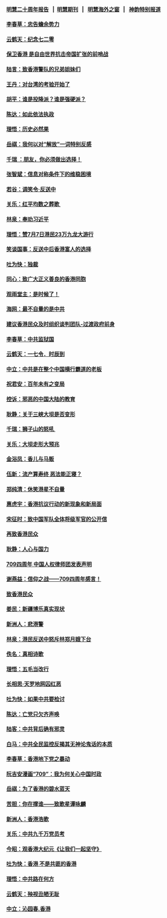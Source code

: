 #### [明慧二十周年报告](https://github.com/gfw-breaker/mh-reports/blob/master/README.md?t=07200121) &nbsp;&nbsp;|&nbsp;&nbsp;[明慧期刊](https://github.com/gfw-breaker/mh-qikan) &nbsp;&nbsp;|&nbsp;&nbsp; [明慧海外之窗](https://github.com/gfw-breaker/mh-news/blob/master/README.md?t=07200121) &nbsp;&nbsp;|&nbsp;&nbsp; [神韵特别报道](https://github.com/gfw-breaker/mh-news/blob/master/shenyun.md?t=07200121) 

#### [李春草：忠告蟾余势力](../pages/nsc993/n11396852.md?t=07200121) 

#### [云鹤天：纪念七二零](../pages/nsc993/n11396646.md?t=07200121) 

#### [保卫香港 是自由世界抗击帝国扩张的前哨战](../pages/nsc993/n11393186.md?t=07200121) 

#### [陆言：致香港警队的兄弟姐妹们](../pages/nsc993/n11392281.md?t=07200121) 

#### [王丹：对台湾的考验开始了](../pages/nsc993/n11391258.md?t=07200121) 

#### [胡平：谁是投降派？谁是强硬派？](../pages/nsc993/n11391224.md?t=07200121) 

#### [陈达：如此依法执政](../pages/nsc993/n11388999.md?t=07200121) 

#### [理悟：历史必然果](../pages/nsc993/n11388741.md?t=07200121) 

#### [岳祺：我何以对“解放”一词特别反感](../pages/nsc993/n11385696.md?t=07200121) 

#### [千瑞 ：朋友，你必须做出选择！](../pages/nsc993/n11384949.md?t=07200121) 

#### [张智斌：信息对称条件下的维稳困境](../pages/nsc993/n11384812.md?t=07200121) 

#### [若谷：调笑令‧反送中](../pages/nsc993/n11383745.md?t=07200121) 

#### [关乐：红平均数之葬歌 ](../pages/nsc993/n11383498.md?t=07200121) 

#### [林泉：奉劝习近平](../pages/nsc993/n11383487.md?t=07200121) 

#### [理悟：赞7月7日港民23万九龙大游行](../pages/nsc993/n11383473.md?t=07200121) 

#### [笑谈国事：反送中后香港富人的选择](../pages/nsc993/n11382020.md?t=07200121) 

#### [吐为快：独裁](../pages/nsc993/n11382755.md?t=07200121) 

#### [同心：致广大正义善良的香港同胞](../pages/nsc993/n11382745.md?t=07200121) 

#### [观雨堂主：是时候了！](../pages/nsc993/n11382737.md?t=07200121) 

#### [海网：最不自量的是中共](../pages/nsc993/n11380440.md?t=07200121) 

#### [建议香港民众及时组织谈判团队-过渡政府前身](../pages/nsc993/n11379909.md?t=07200121) 

#### [李春草：中共监狱国](../pages/nsc993/n11378989.md?t=07200121) 

#### [云鹤天：一七令．时辰到](../pages/nsc993/n11379260.md?t=07200121) 

#### [中立：中共是在整个中国横行霸道的老板](../pages/nsc993/n11378382.md?t=07200121) 

#### [祝君安：百年未有之变局](../pages/nsc993/n11378376.md?t=07200121) 

#### [控诉：邪恶的中国大陆的教育](../pages/nsc993/n11378344.md?t=07200121) 

#### [耿静：关于三峡大坝是否变形](../pages/nsc993/n11375879.md?t=07200121) 

#### [千瑞：狮子山的怒吼 ](../pages/nsc993/n11375644.md?t=07200121) 

#### [关乐：大坝走形大预兆](../pages/nsc993/n11375629.md?t=07200121) 

#### [金浴凤：香儿与马贩](../pages/nsc993/n11375580.md?t=07200121) 

#### [伍新：流产算寿终  恶法能正寝？](../pages/nsc993/n11375581.md?t=07200121) 

#### [郑纯清：休笑港星不自量](../pages/nsc993/n11375555.md?t=07200121) 

#### [惠虎宇：香港抗议行动的新现象和新局面](../pages/nsc993/n11375501.md?t=07200121) 

#### [宋征时：致中国军队全体将级军官的公开信](../pages/nsc993/n11373354.md?t=07200121) 

#### [再致香港民众](../pages/nsc993/n11373870.md?t=07200121) 

#### [耿静：人心与国力](../pages/nsc993/n11373759.md?t=07200121) 

#### [709四周年 中国人权律师团发表声明](../pages/nsc993/n11373565.md?t=07200121) 

#### [谢燕益：信仰之战——709四周年感言！](../pages/nsc993/n11373388.md?t=07200121) 

#### [致香港民众](../pages/nsc993/n11373286.md?t=07200121) 

#### [姜民：新疆博乐真实现状](../pages/nsc993/n11371223.md?t=07200121) 

#### [新洲人：悲港警](../pages/nsc993/n11371174.md?t=07200121) 

#### [林泉：港民反送中怒斥林郑月娥下台](../pages/nsc993/n11370676.md?t=07200121) 

#### [佚名：真相诗歌](../pages/nsc993/n11370666.md?t=07200121) 

#### [理悟：五毛当改行](../pages/nsc993/n11369314.md?t=07200121) 

#### [长相思‧天罗地网囚红恶](../pages/nsc993/n11368444.md?t=07200121) 

#### [吐为快：如果中共要检讨](../pages/nsc993/n11368441.md?t=07200121) 

#### [陈达：亡党只欠齐声唤](../pages/nsc993/n11367838.md?t=07200121) 

#### [陆客：中共背后确有邪灵](../pages/nsc993/n11365263.md?t=07200121) 

#### [白马：中共全民监控反揭其无神论鬼话的本质](../pages/nsc993/n11365236.md?t=07200121) 

#### [李春草：香港地下党之暴动](../pages/nsc993/n11365210.md?t=07200121) 

#### [阮吉安漫画“709”：我为何关心中国时政](../pages/nsc993/n11362127.md?t=07200121) 

#### [岳祺：为了香港的碧水蓝天](../pages/nsc993/n11362627.md?t=07200121) 

#### [苦胆：你在撑谁——致歌星谭咏麟](../pages/nsc993/n11361348.md?t=07200121) 

#### [新洲人：香港浩歌](../pages/nsc993/n11361334.md?t=07200121) 

#### [关乐：中共九千万党员考](../pages/nsc993/n11361304.md?t=07200121) 

#### [今昭：观香港大纪元《让我们一起坚守》](../pages/nsc993/n11361244.md?t=07200121) 

#### [吐为快：香港  不是共匪的香港](../pages/nsc993/n11360918.md?t=07200121) 

#### [理悟：中共路在何方](../pages/nsc993/n11360509.md?t=07200121) 

#### [云鹤天：殃视丑陋无耻](../pages/nsc993/n11358872.md?t=07200121) 

#### [中立：沁园春.香港](../pages/nsc993/n11358843.md?t=07200121) 

